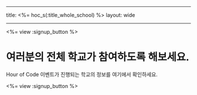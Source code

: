 * * *

title: <%= hoc_s(:title_whole_school) %> layout: wide

* * *

<%= view :signup_button %>

# 여러분의 전체 학교가 참여하도록 해보세요.

Hour of Code 이벤트가 진행되는 학교의 정보를 여기에서 확인하세요.

<%= view :signup_button %>
